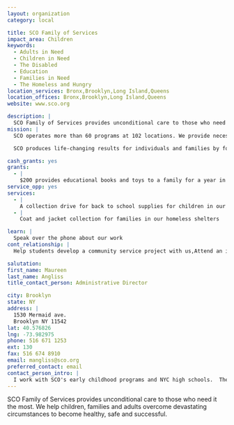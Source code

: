 ```yaml
---
layout: organization
category: local

title: SCO Family of Services
impact_area: Children
keywords: 
  - Adults in Need
  - Children in Need
  - The Disabled
  - Education
  - Families in Need
  - The Homeless and Hungry
location_services: Bronx,Brooklyn,Long Island,Queens
location_offices: Bronx,Brooklyn,Long Island,Queens
website: www.sco.org

description: |
  SCO Family of Services provides unconditional care to those who need it the most.  We help children, families and adults overcome devastating circumstances to become healthy, safe and successful.
mission: |
  SCO operates more than 60 programs at 102 locations. We provide necessary services and unconditional care to more than 60,000 of New York’s most vulnerable people – from homeless families to struggling teenagers, from families at-risk to disabled adults. Our services range from groundbreaking early education programs to the state’s first residential school for high-performing adolescents with autism.

  SCO produces life-changing results for individuals and families by focusing on safety, stability and mastery, by building resilience and strengthening the capacity to make meaningful connections and function independently in the community.

cash_grants: yes
grants: 
  - |
    $200 provides educational books and toys to a family for a year in our early literacy program
service_opp: yes
services: 
  - |
    A collection drive for back to school supplies for children in our homeless shelters
  - |
    Coat and jacket collection for families in our homeless shelters

learn: |
  Speak over the phone about our work
cont_relationship: |
  Help students develop a community service project with us,Attend an in-school Check Award Assembly if we receive a grant

salutation: 
first_name: Maureen
last_name: Angliss
title_contact_person: Administrative Director

city: Brooklyn
state: NY
address: |
  1530 Mermaid ave.  
  Brooklyn NY 11542
lat: 40.576826
lng: -73.982975
phone: 516 671 1253
ext: 130
fax: 516 674 8910
email: mangliss@sco.org
preferred_contact: email
contact_person_intro: |
  I work with SCO's early childhood programs and NYC high schools.  These programs work with families and students in Brooklyn, Queens and the Bronx.  I have been at SCO since 1999 and look forward to working with Common Cents.
---
```

SCO Family of Services provides unconditional care to those who need it the most.  We help children, families and adults overcome devastating circumstances to become healthy, safe and successful.